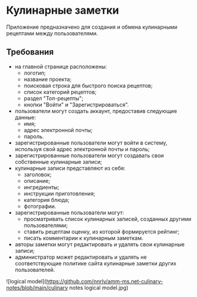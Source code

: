 # Кулинарные заметки
Приложение предназначено для создания и обмена кулинарными рецептами между пользователями.

## Требования
- на главной странице расположены:
	- логотип;
	- название проекта;
	- поисковая строка для быстрого поиска рецептов;
	- список категорий рецептов;
	- раздел "Топ-рецепты";
	- кнопки "Войти" и "Зарегистрироваться".
- пользователи могут создать аккаунт, предоставив следующие данные:
	- имя;
	- адрес электронной почты;
	- пароль.
- зарегистрированные пользователи могут войти в систему, используя свой адрес электронной почты и пароль;
- зарегистрированные пользователи могут создавать свои собственные кулинарные записи;
- кулинарные записи представляют из себя: 
	- заголовок;
	- описание;
	- ингредиенты;
	- инструкции приготовления; 
	- категория блюда;
	- фотографии.
- зарегистрированные пользователи могут:
	- просматривать список кулинарных записей, созданных другими пользователями;
	- ставить рецептам оценку, из которой формируется рейтинг;
	- писать комментарии к кулинарным заметкам.
- авторы заметки могут редактировать и удалять свои кулинарные записи;
- администратор может редактировать и удалять не соответствующие политике сайта кулинарные заметки других пользователей.

![logical model](https://github.com/nnrlv/amm-ms.net-culinary-notes/blob/main/culinary notes logical model.jpg)
